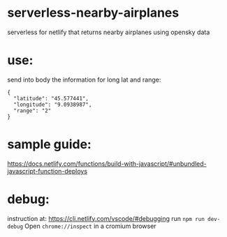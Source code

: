# serverless-nearby-airplanes
serverless for netlify that returns nearby airplanes using opensky data

# use:
send into body the information for long lat and range:
```
{
  "latitude": "45.577441",
  "longitude": "9.0938987",
  "range": "2"
}
```

# sample guide:
https://docs.netlify.com/functions/build-with-javascript/#unbundled-javascript-function-deploys

# debug:
instruction at: https://cli.netlify.com/vscode/#debugging
run `npm run dev-debug`
Open `chrome://inspect` in a cromium browser
